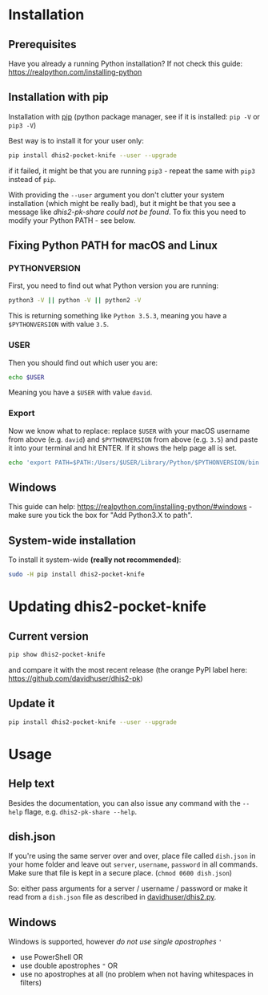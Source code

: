 # Installation

## Prerequisites

Have you already a running Python installation? If not check this guide: https://realpython.com/installing-python

## Installation with pip

Installation with [pip](https://pip.pypa.io/en/stable/installing)
(python package manager, see if it is installed: `pip -V` or `pip3 -V`)

Best way is to install it for your user only:

```bash
pip install dhis2-pocket-knife --user --upgrade
```

if it failed, it might be that you are running `pip3` - repeat the same with `pip3` instead of `pip`.

With providing the `--user` argument you don't clutter your system installation (which might be really bad), but it might be that you see a message like *dhis2-pk-share could not be found*. To fix
this you need to modify your Python PATH - see below. 

## Fixing Python PATH for macOS and Linux

### PYTHONVERSION

First, you need to find out what Python version you are running:

```bash
python3 -V || python -V || python2 -V
```
This is returning something like `Python 3.5.3`, meaning you have a `$PYTHONVERSION` with value `3.5`.

### USER

Then you should find out which user you are:

```bash
echo $USER
```
Meaning you have a `$USER` with value `david`.

### Export

Now we know what to replace: replace `$USER` with your macOS username from above (e.g. `david`) and `$PYTHONVERSION` from above (e.g. `3.5`) and paste it into your terminal and hit ENTER. If it shows the help page all is set.

```bash
echo 'export PATH=$PATH:/Users/$USER/Library/Python/$PYTHONVERSION/bin' >> ~/.bash_profile && source ~/.bash_profile && dhis2-pk-share --help
```

## Windows

This guide can help: https://realpython.com/installing-python/#windows - make sure you tick the box for "Add Python3.X to path".


## System-wide installation

To install it system-wide **(really not recommended)**:

```bash
sudo -H pip install dhis2-pocket-knife
```

# Updating dhis2-pocket-knife

## Current version

```bash
pip show dhis2-pocket-knife
```

and compare it with the most recent release (the orange PyPI label here: https://github.com/davidhuser/dhis2-pk)

## Update it
```bash
pip install dhis2-pocket-knife --user --upgrade
```

# Usage

## Help text
Besides the documentation, you can also issue any command with the `--help` flage, e.g. `dhis2-pk-share --help`.

## dish.json
If you're using the same server over and over, place file called
`dish.json` in your home folder and leave out `server`, `username`,
`password` in all commands. 
Make sure that file is kept in a secure place. (`chmod 0600 dish.json`)

So: either pass arguments for a server / username / password or
make it read from a `dish.json` file as described in
[davidhuser/dhis2.py](https://github.com/davidhuser/dhis2.py#load-authentication-from-file).

## Windows

Windows is supported, however _do not use single apostrophes_ `'`

 * use PowerShell OR 
 * use double apostrophes `"` OR 
 * use no apostrophes at all (no problem when not having whitespaces in filters)
